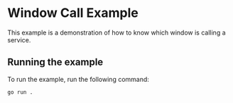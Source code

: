 # Window Call Example

This example is a demonstration of how to know which window is calling a service.

## Running the example

To run the example, run the following command:

```bash
go run .
```
